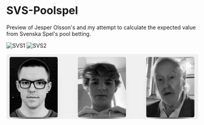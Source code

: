 # SVS-Poolspel
Preview of Jesper Olsson's and my attempt to calculate the expected value from Svenska Spel's pool betting.







![SVS1](./pic1png)
![SVS2](./pic2png)

![Authors](./Authors.png)
